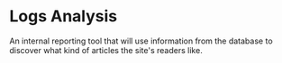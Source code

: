 # Logs Analysis

An internal reporting tool that will use information from the database to discover what kind of articles the site's readers like.

